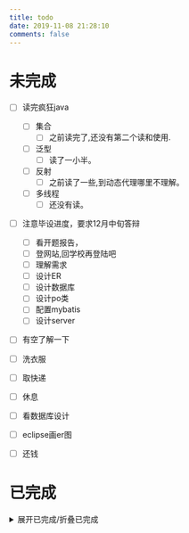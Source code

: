 ```yaml
---
title: todo
date: 2019-11-08 21:28:10
comments: false
---
```

# 未完成
- [ ] 读完疯狂java
    - [ ] 集合
        - [ ] 之前读完了,还没有第二个读和使用.
    - [ ] 泛型
        - [ ] 读了一小半。
    - [ ] 反射
        - [ ] 之前读了一些,到动态代理哪里不理解。
    - [ ] 多线程
        - [ ] 还没有读。
- [ ] 注意毕设进度，要求12月中旬答辩
    - [ ] 看开题报告，
    - [ ] 登网站,回学校再登陆吧
    - [ ] 理解需求
    - [ ] 设计ER
    - [ ] 设计数据库
    - [ ] 设计po类
    - [ ] 配置mybatis
    - [ ] 设计server
- [ ] 有空了解一下
- [ ] 洗衣服
- [ ] 取快递
- [ ] 休息
- [ ] 看数据库设计
- [ ] eclipse画er图
- [ ] 还钱




# 已完成
<details><summary>展开已完成/折叠已完成</summary>

- [x] 添加todo页面
- [x] 修改tools页面:
    - [x] 增加，中文标点转英文标点功能
    - [x] 提供删除tab的按钮
    - [x] 格式化java代码
    - [x] 更新niuke,添加折叠功能
    - [x] 提供删除tab的按钮
    - [x] 修改tools页面，增加，中文标点转英文标点功能
    - [x] 更新tools页面中ks按钮中的正则表达式
    - [x] 更新tools页面中niuke按钮的正则表达式
    - [x] 更新FM在没有列表的时候不要关闭列表
    - [x] 添加**有空了解**标签
    - [x] 给耳机
    - [x] 更新mdKs中的正则表达式到电脑上到idea上
    - [x] 修改mdks正则:
	- [x] 添加删除多行注释的功能.
- [x] 增加讯飞个性短语
- [x] 更新博客
    - [x] `创建子站点`专门存放Java相关的读书笔记.免得站点内容太多,部署缓慢,搜索缓慢.
</details>
